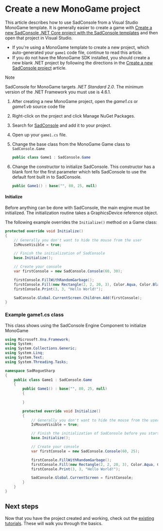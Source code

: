 # Create a new MonoGame project

This article describes how to use SadConsole from a Visual Studio MonoGame template. It is generally easier to create a game with [Create a new SadConsole .NET Core project with the SadConsole templates](getting-started-sadconsole-core-cli-template.md) and then open that project in Visual Studio.

- If you're using a MonoGame template to create a new project, which auto-generated your `game1` code file, continue to read this article. 
- If you do not have the MonoGame SDK installed, you should create a new blank .NET project by following the directions in the [Create a new SadConsole project](getting-started-with-sadconsole-framework.md) article.

>[!NOTE]
>SadConsole for MonoGame targets *.NET Standard 2.0*. The minimum version of the .NET Framework you must use is 4.6.1.

01. After creating a new MonoGame project, open the *game1.cs* or *game1.vb* source code file
01. Right-click on the project and click Manage NuGet Packages.
01. Search for [SadConsole](https://www.nuget.org/packages/SadConsole) and add it to your project.
01. Open up your `game1.cs` file.
01. Change the base class from the MonoGame Game class to `SadConsole.Game`

    ```csharp
    public class Game1 : SadConsole.Game
    ```

01. Change the constructor to initialize SadConsole. This constructor has a blank font for the first parameter which tells SadConsole to use the default font built in to SadConsole.

    ```csharp
    public Game1() : base("", 80, 25, null)
    ```

#### Initialize
Before anything can be done with SadConsole, the main engine must be initialized. The initialization routine takes a GraphicsDevice reference object. 

The following example overrides the `Initialize()` method on a Game class:

```csharp
protected override void Initialize()
{
    // Generally you don't want to hide the mouse from the user
    IsMouseVisible = true;

    // Finish the initialization of SadConsole
    base.Initialize();

    // Create your console
    var firstConsole = new SadConsole.Console(60, 30);

    firstConsole.FillWithRandomGarbage();
    firstConsole.Fill(new Rectangle(2, 2, 20, 3), Color.Aqua, Color.Black, 0);
    firstConsole.Print(3, 3, "Hello World!");

    SadConsole.Global.CurrentScreen.Children.Add(firstConsole);
}
```

### Example game1.cs class

This class shows using the SadConsole Engine Component to initialize MonoGame

```csharp
using Microsoft.Xna.Framework;
using System;
using System.Collections.Generic;
using System.Linq;
using System.Text;
using System.Threading.Tasks;

namespace SadRogueSharp
{
    public class Game1 : SadConsole.Game
    {
        public Game1() : base("", 80, 25, null)
        {
            
        }

        protected override void Initialize()
        {
            // Generally you don't want to hide the mouse from the user
            IsMouseVisible = true;

            // Finish the initialization of SadConsole before you start your game init
            base.Initialize();

            // Create your console
            var firstConsole = new SadConsole.Console(60, 25);

            firstConsole.FillWithRandomGarbage();
            firstConsole.Fill(new Rectangle(2, 2, 20, 3), Color.Aqua, Color.Black, 0);
            firstConsole.Print(3, 3, "Hello World!");

            SadConsole.Global.CurrentScreen = firstConsole;
        }
    }
}
```

## Next steps

Now that you have the project created and working, check out the [existing tutorials](intro.md). These will walk you through the basics.